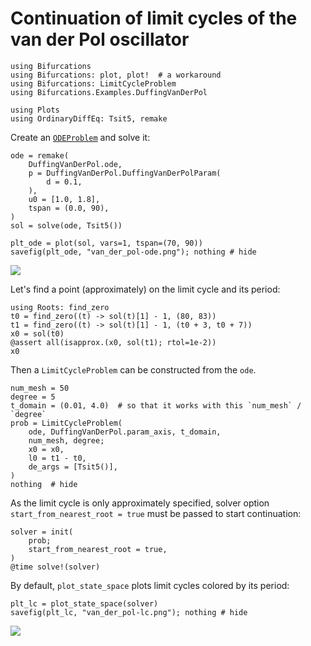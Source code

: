 # Continuation of limit cycles of the van der Pol oscillator

```@example van_der_pol
using Bifurcations
using Bifurcations: plot, plot!  # a workaround
using Bifurcations: LimitCycleProblem
using Bifurcations.Examples.DuffingVanDerPol

using Plots
using OrdinaryDiffEq: Tsit5, remake
```

Create an [`ODEProblem`][ODEProblem] and solve it:

[ODEProblem]: http://docs.juliadiffeq.org/latest/tutorials/ode_example.html

```@example van_der_pol
ode = remake(
    DuffingVanDerPol.ode,
    p = DuffingVanDerPol.DuffingVanDerPolParam(
        d = 0.1,
    ),
    u0 = [1.0, 1.8],
    tspan = (0.0, 90),
)
sol = solve(ode, Tsit5())

plt_ode = plot(sol, vars=1, tspan=(70, 90))
savefig(plt_ode, "van_der_pol-ode.png"); nothing # hide
```

![](van_der_pol-ode.png)

Let's find a point (approximately) on the limit cycle and its period:

```@example van_der_pol
using Roots: find_zero
t0 = find_zero((t) -> sol(t)[1] - 1, (80, 83))
t1 = find_zero((t) -> sol(t)[1] - 1, (t0 + 3, t0 + 7))
x0 = sol(t0)
@assert all(isapprox.(x0, sol(t1); rtol=1e-2))
x0
```

Then a `LimitCycleProblem` can be constructed from the `ode`.

```@example van_der_pol
num_mesh = 50
degree = 5
t_domain = (0.01, 4.0)  # so that it works with this `num_mesh` / `degree`
prob = LimitCycleProblem(
    ode, DuffingVanDerPol.param_axis, t_domain,
    num_mesh, degree;
    x0 = x0,
    l0 = t1 - t0,
    de_args = [Tsit5()],
)
nothing  # hide
```

As the limit cycle is only approximately specified, solver option
`start_from_nearest_root = true` must be passed to start continuation:

```@example van_der_pol
solver = init(
    prob;
    start_from_nearest_root = true,
)
@time solve!(solver)
```

By default, `plot_state_space` plots limit cycles colored by its
period:

```@example van_der_pol
plt_lc = plot_state_space(solver)
savefig(plt_lc, "van_der_pol-lc.png"); nothing # hide
```

![](van_der_pol-lc.png)
